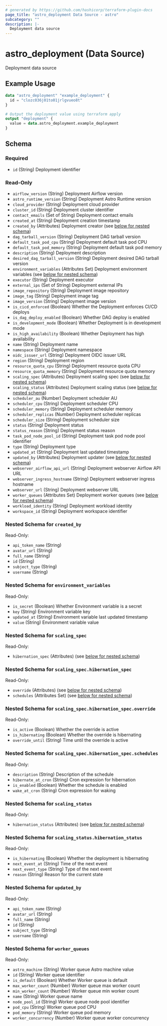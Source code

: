 ```yaml
---
# generated by https://github.com/hashicorp/terraform-plugin-docs
page_title: "astro_deployment Data Source - astro"
subcategory: ""
description: |-
  Deployment data source
---
```


# astro_deployment (Data Source)

Deployment data source

## Example Usage

```terraform
data "astro_deployment" "example_deployment" {
  id = "clozc036j01to01jrlgvueo8t"
}

# Output the deployment value using terraform apply
output "deployment" {
  value = data.astro_deployment.example_deployment
}
```

<!-- schema generated by tfplugindocs -->
## Schema

### Required

- `id` (String) Deployment identifier

### Read-Only

- `airflow_version` (String) Deployment Airflow version
- `astro_runtime_version` (String) Deployment Astro Runtime version
- `cloud_provider` (String) Deployment cloud provider
- `cluster_id` (String) Deployment cluster identifier
- `contact_emails` (Set of String) Deployment contact emails
- `created_at` (String) Deployment creation timestamp
- `created_by` (Attributes) Deployment creator (see [below for nested schema](#nestedatt--created_by))
- `dag_tarball_version` (String) Deployment DAG tarball version
- `default_task_pod_cpu` (String) Deployment default task pod CPU
- `default_task_pod_memory` (String) Deployment default task pod memory
- `description` (String) Deployment description
- `desired_dag_tarball_version` (String) Deployment desired DAG tarball version
- `environment_variables` (Attributes Set) Deployment environment variables (see [below for nested schema](#nestedatt--environment_variables))
- `executor` (String) Deployment executor
- `external_ips` (Set of String) Deployment external IPs
- `image_repository` (String) Deployment image repository
- `image_tag` (String) Deployment image tag
- `image_version` (String) Deployment image version
- `is_cicd_enforced` (Boolean) Whether the Deployment enforces CI/CD deploys
- `is_dag_deploy_enabled` (Boolean) Whether DAG deploy is enabled
- `is_development_mode` (Boolean) Whether Deployment is in development mode
- `is_high_availability` (Boolean) Whether Deployment has high availability
- `name` (String) Deployment name
- `namespace` (String) Deployment namespace
- `oidc_issuer_url` (String) Deployment OIDC issuer URL
- `region` (String) Deployment region
- `resource_quota_cpu` (String) Deployment resource quota CPU
- `resource_quota_memory` (String) Deployment resource quota memory
- `scaling_spec` (Attributes) Deployment scaling spec (see [below for nested schema](#nestedatt--scaling_spec))
- `scaling_status` (Attributes) Deployment scaling status (see [below for nested schema](#nestedatt--scaling_status))
- `scheduler_au` (Number) Deployment scheduler AU
- `scheduler_cpu` (String) Deployment scheduler CPU
- `scheduler_memory` (String) Deployment scheduler memory
- `scheduler_replicas` (Number) Deployment scheduler replicas
- `scheduler_size` (String) Deployment scheduler size
- `status` (String) Deployment status
- `status_reason` (String) Deployment status reason
- `task_pod_node_pool_id` (String) Deployment task pod node pool identifier
- `type` (String) Deployment type
- `updated_at` (String) Deployment last updated timestamp
- `updated_by` (Attributes) Deployment updater (see [below for nested schema](#nestedatt--updated_by))
- `webserver_airflow_api_url` (String) Deployment webserver Airflow API URL
- `webserver_ingress_hostname` (String) Deployment webserver ingress hostname
- `webserver_url` (String) Deployment webserver URL
- `worker_queues` (Attributes Set) Deployment worker queues (see [below for nested schema](#nestedatt--worker_queues))
- `workload_identity` (String) Deployment workload identity
- `workspace_id` (String) Deployment workspace identifier

<a id="nestedatt--created_by"></a>
### Nested Schema for `created_by`

Read-Only:

- `api_token_name` (String)
- `avatar_url` (String)
- `full_name` (String)
- `id` (String)
- `subject_type` (String)
- `username` (String)


<a id="nestedatt--environment_variables"></a>
### Nested Schema for `environment_variables`

Read-Only:

- `is_secret` (Boolean) Whether Environment variable is a secret
- `key` (String) Environment variable key
- `updated_at` (String) Environment variable last updated timestamp
- `value` (String) Environment variable value


<a id="nestedatt--scaling_spec"></a>
### Nested Schema for `scaling_spec`

Read-Only:

- `hibernation_spec` (Attributes) (see [below for nested schema](#nestedatt--scaling_spec--hibernation_spec))

<a id="nestedatt--scaling_spec--hibernation_spec"></a>
### Nested Schema for `scaling_spec.hibernation_spec`

Read-Only:

- `override` (Attributes) (see [below for nested schema](#nestedatt--scaling_spec--hibernation_spec--override))
- `schedules` (Attributes Set) (see [below for nested schema](#nestedatt--scaling_spec--hibernation_spec--schedules))

<a id="nestedatt--scaling_spec--hibernation_spec--override"></a>
### Nested Schema for `scaling_spec.hibernation_spec.override`

Read-Only:

- `is_active` (Boolean) Whether the override is active
- `is_hibernating` (Boolean) Whether the override is hibernating
- `override_until` (String) Time until the override is active


<a id="nestedatt--scaling_spec--hibernation_spec--schedules"></a>
### Nested Schema for `scaling_spec.hibernation_spec.schedules`

Read-Only:

- `description` (String) Description of the schedule
- `hibernate_at_cron` (String) Cron expression for hibernation
- `is_enabled` (Boolean) Whether the schedule is enabled
- `wake_at_cron` (String) Cron expression for waking




<a id="nestedatt--scaling_status"></a>
### Nested Schema for `scaling_status`

Read-Only:

- `hibernation_status` (Attributes) (see [below for nested schema](#nestedatt--scaling_status--hibernation_status))

<a id="nestedatt--scaling_status--hibernation_status"></a>
### Nested Schema for `scaling_status.hibernation_status`

Read-Only:

- `is_hibernating` (Boolean) Whether the deployment is hibernating
- `next_event_at` (String) Time of the next event
- `next_event_type` (String) Type of the next event
- `reason` (String) Reason for the current state



<a id="nestedatt--updated_by"></a>
### Nested Schema for `updated_by`

Read-Only:

- `api_token_name` (String)
- `avatar_url` (String)
- `full_name` (String)
- `id` (String)
- `subject_type` (String)
- `username` (String)


<a id="nestedatt--worker_queues"></a>
### Nested Schema for `worker_queues`

Read-Only:

- `astro_machine` (String) Worker queue Astro machine value
- `id` (String) Worker queue identifier
- `is_default` (Boolean) Whether Worker queue is default
- `max_worker_count` (Number) Worker queue max worker count
- `min_worker_count` (Number) Worker queue min worker count
- `name` (String) Worker queue name
- `node_pool_id` (String) Worker queue node pool identifier
- `pod_cpu` (String) Worker queue pod CPU
- `pod_memory` (String) Worker queue pod memory
- `worker_concurrency` (Number) Worker queue worker concurrency
